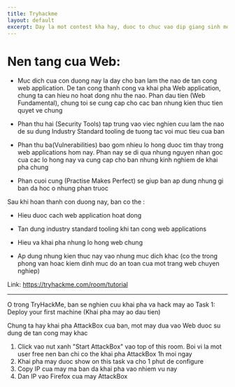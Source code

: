 ```yaml
---
title: Tryhackme
layout: default
excerpt: Day la mot contest kha hay, duoc to chuc vao dip giang sinh moi nam, va contest nay co rat nhieu category(hang muc) de nguoi choi co the tham gia. Cu the nhu sau.
---
```

# Nen tang cua Web: 

* Muc dich cua con duong nay la day cho ban lam the nao de tan cong web application. De tan cong thanh cong va khai pha Web application, chung ta can hieu no hoat dong nhu the nao. Phan dau tien (Web Fundamental), chung toi se cung cap cho cac ban nhung kien thuc tien quyet ve chung

* Phan thu hai (Security Tools) tap trung vao viec nghien cuu lam the nao de su dung Industry Standard tooling de tuong tac voi muc tieu cua ban

* Phan thu ba(Vulnerabilities) bao gom nhieu lo hong duoc tim thay trong web applications hom nay. Phan nay se di qua nhung nguyen nhan goc cua cac lo hong nay va 
cung cap cho ban nhung kinh nghiem de khai pha chung

* Phan cuoi cung (Practise Makes Perfect) se giup ban ap dung nhung gi ban da hoc o nhung phan truoc 

Sau khi hoan thanh con duong nay, ban co the :

 - Hieu duoc cach web application hoat dong

 - Tan dung industry standard tooling khi tan cong web applications

 - Hieu va khai pha nhung lo hong web chung

 - Ap dung nhung kien thuc nay vao nhung muc dich khac (co the trong phong van hoac kiem dinh muc do an toan cua mot trang web chuyen nghiep)

Link: https://tryhackme.com/room/tutorial
***************************************
O trong TryHackMe, ban se nghien cuu khai pha va hack may ao
 Task 1: Deploy your first machine (Khai pha may ao dau tien)

Chung ta hay khai pha AttackBox cua ban, mot may dua vao Web duoc su dung de tan cong may khac

1. Click vao nut xanh "Start AttackBox" vao top of this room. Boi vi la mot user free nen ban chi co the khai pha AttackBox 1h moi ngay
2. Khai pha may duoc show on this task va cho 1 phut de configure
3. Copy IP cua may ma ban da khai pha vao nhiem vu nay
4. Dan IP vao Firefox cua may AttackBox 




